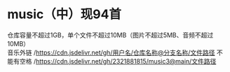 # music（中）现94首
仓库容量不超过1GB，单个文件不超过10MB（图片不超过5MB、音频不超过10MB）  
音乐外链
/https://cdn.jsdelivr.net/gh/用户名/仓库名称@分支名称/文件路径
 不能有空格 
/https://cdn.jsdelivr.net/gh/2321881815/music3@main/文件路径
